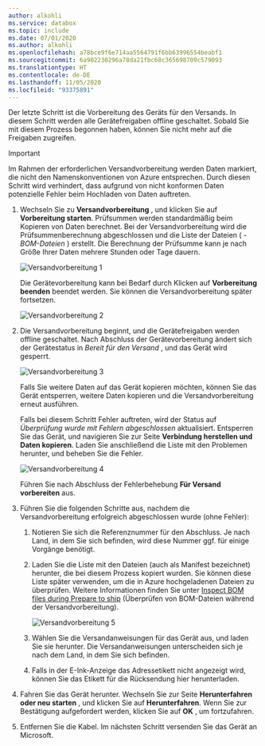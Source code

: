 ```yaml
---
author: alkohli
ms.service: databox
ms.topic: include
ms.date: 07/01/2020
ms.author: alkohli
ms.openlocfilehash: a78bce9f6e714aa5564791f6bb63996554beabf1
ms.sourcegitcommit: 6a902230296a78da21fbc68c365698709c579093
ms.translationtype: HT
ms.contentlocale: de-DE
ms.lasthandoff: 11/05/2020
ms.locfileid: "93375891"
---
```

Der letzte Schritt ist die Vorbereitung des Geräts für den Versands. In diesem Schritt werden alle Gerätefreigaben offline geschaltet. Sobald Sie mit diesem Prozess begonnen haben, können Sie nicht mehr auf die Freigaben zugreifen.

> [!IMPORTANT]
> Im Rahmen der erforderlichen Versandvorbereitung werden Daten markiert, die nicht den Namenskonventionen von Azure entsprechen. Durch diesen Schritt wird verhindert, dass aufgrund von nicht konformen Daten potenzielle Fehler beim Hochladen von Daten auftreten.

1. Wechseln Sie zu **Versandvorbereitung** , und klicken Sie auf **Vorbereitung starten**. Prüfsummen werden standardmäßig beim Kopieren von Daten berechnet. Bei der Versandvorbereitung wird die Prüfsummenberechnung abgeschlossen und die Liste der Dateien ( *-BOM-Dateien* ) erstellt. Die Berechnung der Prüfsumme kann je nach Größe Ihrer Daten mehrere Stunden oder Tage dauern. 
   
    ![Versandvorbereitung 1](media/data-box-prepare-to-ship/prepare-to-ship1.png)

    Die Gerätevorbereitung kann bei Bedarf durch Klicken auf **Vorbereitung beenden** beendet werden. Sie können die Versandvorbereitung später fortsetzen.
        
    ![Versandvorbereitung 2](media/data-box-prepare-to-ship/prepare-to-ship2.png)
    
2. Die Versandvorbereitung beginnt, und die Gerätefreigaben werden offline geschaltet. <!--You see a reminder to download the shipping label once the device is ready.--> Nach Abschluss der Gerätevorbereitung ändert sich der Gerätestatus in *Bereit für den Versand* , und das Gerät wird gesperrt.
        
    ![Versandvorbereitung 3](media/data-box-prepare-to-ship/prepare-to-ship3.png)

    Falls Sie weitere Daten auf das Gerät kopieren möchten, können Sie das Gerät entsperren, weitere Daten kopieren und die Versandvorbereitung erneut ausführen.

    Falls bei diesem Schritt Fehler auftreten, wird der Status auf *Überprüfung wurde mit Fehlern abgeschlossen* aktualisiert. Entsperren Sie das Gerät, und navigieren Sie zur Seite **Verbindung herstellen und Daten kopieren**. Laden Sie anschließend die Liste mit den Problemen herunter, und beheben Sie die Fehler.

    ![Versandvorbereitung 4](media/data-box-prepare-to-ship/prepare-to-ship4.png)

    Führen Sie nach Abschluss der Fehlerbehebung **Für Versand vorbereiten** aus.

4. Führen Sie die folgenden Schritte aus, nachdem die Versandvorbereitung erfolgreich abgeschlossen wurde (ohne Fehler):

    1. Notieren Sie sich die Referenznummer für den Abschluss. Je nach Land, in dem Sie sich befinden, wird diese Nummer ggf. für einige Vorgänge benötigt.
    2. Laden Sie die Liste mit den Dateien (auch als Manifest bezeichnet) herunter, die bei diesem Prozess kopiert wurden. Sie können diese Liste später verwenden, um die in Azure hochgeladenen Dateien zu überprüfen. Weitere Informationen finden Sie unter [Inspect BOM files during Prepare to ship](../articles/databox/data-box-logs.md#inspect-bom-during-prepare-to-ship) (Überprüfen von BOM-Dateien während der Versandvorbereitung).
        
        ![Versandvorbereitung 5](media/data-box-prepare-to-ship/prepare-to-ship5.png)
    3. Wählen Sie die Versandanweisungen für das Gerät aus, und laden Sie sie herunter. Die Versandanweisungen unterscheiden sich je nach dem Land, in dem Sie sich befinden.
    4. Falls in der E-Ink-Anzeige das Adressetikett nicht angezeigt wird, können Sie das Etikett für die Rücksendung hier herunterladen. 

5. Fahren Sie das Gerät herunter. Wechseln Sie zur Seite **Herunterfahren oder neu starten** , und klicken Sie auf **Herunterfahren**. Wenn Sie zur Bestätigung aufgefordert werden, klicken Sie auf **OK** , um fortzufahren.

6. Entfernen Sie die Kabel. Im nächsten Schritt versenden Sie das Gerät an Microsoft.
